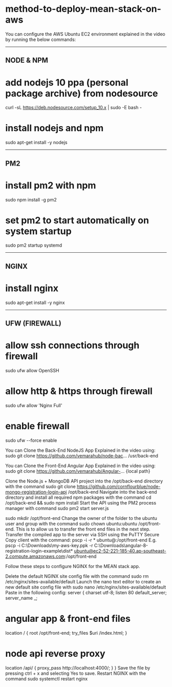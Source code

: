 # method-to-deploy-mean-stack-on-aws



You can configure the AWS Ubuntu EC2 environment explained in the  video by running the below commands:

----------------------
  NODE & NPM
----------------------
# add nodejs 10 ppa (personal package archive) from nodesource
curl -sL https://deb.nodesource.com/setup_10.x | sudo -E bash -

# install nodejs and npm
sudo apt-get install -y nodejs

----------------------
  PM2
----------------------
# install pm2 with npm
sudo npm install -g pm2

# set pm2 to start automatically on system startup
sudo pm2 startup systemd

----------------------
  NGINX
----------------------
# install nginx
sudo apt-get install -y nginx

----------------------
  UFW (FIREWALL)
----------------------
# allow ssh connections through firewall
sudo ufw allow OpenSSH

# allow http & https through firewall
sudo ufw allow 'Nginx Full'

# enable firewall
sudo ufw --force enable


You can Clone the Back-End NodeJS App Explained in the video using:
sudo git clone https://github.com/vemarahub/node-bac... /usr/back-end

You can Clone the Front-End Angular App Explained in the video using:
sudo git clone https://github.com/vemarahub/Angular-... {local path}




Clone the Node.js + MongoDB API project into the /opt/back-end directory with the command sudo git clone https://github.com/cornflourblue/node-mongo-registration-login-api /opt/back-end
Navigate into the back-end directory and install all required npm packages with the command cd /opt/back-end && sudo npm install
Start the API using the PM2 process manager with command sudo pm2 start server.js


sudo mkdir /opt/front-end
Change the owner of the folder to the ubuntu user and group with the command sudo chown ubuntu:ubuntu /opt/front-end. This is to allow us to transfer the front end files in the next step.
Transfer the compiled app to the server via SSH using the PuTTY Secure Copy client with the command:
pscp -i <path-to-key-file> -r <path-to-local-dist-folder>\* ubuntu@<domain name>:/opt/front-end
E.g. pscp -i C:\Downloads\my-aws-key.ppk -r C:\Downloads\angular-8-registration-login-example\dist\* ubuntu@ec2-52-221-185-40.ap-southeast-2.compute.amazonaws.com:/opt/front-end
  
  
  
  Follow these steps to configure NGINX for the MEAN stack app.

Delete the default NGINX site config file with the command sudo rm /etc/nginx/sites-available/default
Launch the nano text editor to create an new default site config file with sudo nano /etc/nginx/sites-available/default
Paste in the following config:
server {
  charset utf-8;
  listen 80 default_server;
  server_name _;

  # angular app & front-end files
  location / {
    root /opt/front-end;
    try_files $uri /index.html;
  }

  # node api reverse proxy
  location /api/ {
    proxy_pass http://localhost:4000/;
  }
}
Save the file by pressing ctrl + x and selecting Yes to save.
Restart NGINX with the command sudo systemctl restart nginx
  
  
  
